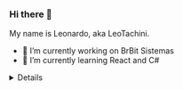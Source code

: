 ### Hi there 👋
My name is Leonardo, aka LeoTachini.

- 🔭 I’m currently working on BrBit Sistemas
- 🌱 I’m currently learning React and C#
<!--
**leotachini/leotachini** is a ✨ _special_ ✨ repository because its `README.md` (this file) appears on your GitHub profile.

Here are some ideas to get you started:

- 🔭 I’m currently working on BrBit Sistemas
- 🌱 I’m currently learning React and C#
- 👯 I’m looking to collaborate on ...
- 🤔 I’m looking for help with ...
- 💬 Ask me about ...
- 📫 How to reach me: ...
- 😄 Pronouns: ...
- ⚡ Fun fact: ...
-->
<div>
    <details>
        <div>
<summary>My Skills:</summary>
    <img align="center" alt="Typescript" height="40" width="40" src="https://skillicons.dev/icons?i=html"/>  
    <img align="center" alt="Typescript" height="40" width="40" src="https://skillicons.dev/icons?i=css"/>
    <img align="center" alt="Js" height="40" width="40" src="https://skillicons.dev/icons?i=javascript">
    <img align="center" alt="Typescript" height="40" width="40" src="https://skillicons.dev/icons?i=typescript"/>
    <img align="center" alt="ReactJs" height="40" width="40" src="https://skillicons.dev/icons?i=react"/>
    <img align="center" alt="Git" height="40" width="40" src="https://skillicons.dev/icons?i=git">
    <img align="center" alt="Github" height="40" width="40" src="https://skillicons.dev/icons?i=github">
        </div>   
    </details>
</div>
<!--colocar api pokemon aleatorio-->
